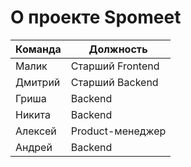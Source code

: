 # О проекте Spomeet

| Команда | Должность|
| ------------- | ------------- |
| Малик| Старший Frontend |
| Дмитрий | Старший Backend|
| Гриша | Backend |
| Никита | Backend |
| Алексей | Product-менеджер |
| Андрей | Backend |
